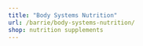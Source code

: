 ```yaml
---
title: "Body Systems Nutrition"
url: /barrie/body-systems-nutrition/
shop: nutrition supplements
---
```

